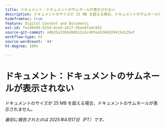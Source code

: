 ```yaml
---
title: ドキュメント：ドキュメントのサムネールが表示されない
description: ドキュメントのサイズが 25 MB を超える場合、ドキュメントのサムネールが表示されません。
hidefromtoc: true
feature: Digital Content and Documents
exl-id: fe140496-b15d-4ced-a51f-d5ee8fadc842
source-git-commit: a9635a33bbd8db12c6c49fea52669294154125ef
workflow-type: ht
source-wordcount: '44'
ht-degree: 100%

---
```


# ドキュメント：ドキュメントのサムネールが表示されない

ドキュメントのサイズが 25 MB を超える場合、ドキュメントのサムネールが表示されません。

_最初に報告されたのは 2025年4月17日（PT）です。_
